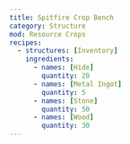 ```yaml
---
title: Spitfire Crop Bench
category: Structure
mod: Resource Crops
recipes:
  - structures: [Inventory]
    ingredients:
      - names: [Hide]
        quantity: 20
      - names: [Metal Ingot]
        quantity: 5
      - names: [Stone]
        quantity: 50
      - names: [Wood]
        quantity: 30
---
```

